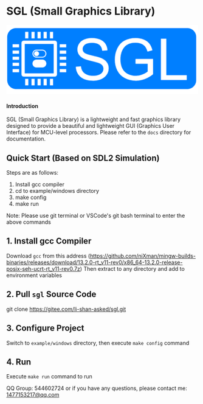 # SGL (Small Graphics Library)
![SGL_LOGO](SGL_logo.png)

#### Introduction
SGL (Small Graphics Library) is a lightweight and fast graphics library designed to provide a beautiful and lightweight GUI (Graphics User Interface) for MCU-level processors.
Please refer to the `docs` directory for documentation.

## Quick Start (Based on SDL2 Simulation)
Steps are as follows:
1. Install gcc compiler
2. cd to example/windows directory
3. make config
4. make run

Note: Please use git terminal or VSCode's git bash terminal to enter the above commands

## 1. Install gcc Compiler
Download `gcc` from this address (https://github.com/niXman/mingw-builds-binaries/releases/download/13.2.0-rt_v11-rev0/x86_64-13.2.0-release-posix-seh-ucrt-rt_v11-rev0.7z)
Then extract to any directory and add to environment variables

## 2. Pull `sgl` Source Code
git clone https://gitee.com/li-shan-asked/sgl.git

## 3. Configure Project
Switch to `example/windows` directory, then execute `make config` command

## 4. Run
Execute `make run` command to run

QQ Group: 544602724
or if you have any questions, please contact me: 1477153217@qq.com
